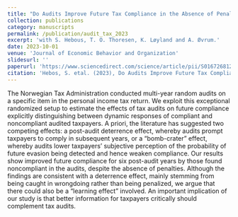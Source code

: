 ```yaml
---
title: "Do Audits Improve Future Tax Compliance in the Absence of Penalties? Evidence from Random Audits in Norway"
collection: publications
category: manuscripts
permalink: /publication/audit_tax_2023
excerpt: 'with S. Hebous, T. O. Thoresen, K. Løyland and A. Øvrum.'
date: 2023-10-01
venue: 'Journal of Economic Behavior and Organization'
slidesurl: ''
paperurl: 'https://www.sciencedirect.com/science/article/pii/S016726812300001X'
citation: 'Hebos, S. etal. (2023), Do Audits Improve Future Tax Compliance in the Absence of Penalties? Evidence from Random Audits in Norway. Journal of Economic Behavior & Organization, 207: 305-326. https://doi.org/10.1016/j.jebo.2023.01.00'
---
```


The Norwegian Tax Administration conducted multi-year random audits on a specific item in the personal income tax return. We exploit this exceptional randomized setup to estimate the effects of tax audits on future compliance explicitly distinguishing between dynamic responses of compliant and noncompliant audited taxpayers. A priori, the literature has suggested two competing effects: a post-audit deterrence effect, whereby audits prompt taxpayers to comply in subsequent years, or a “bomb-crater” effect, whereby audits lower taxpayers’ subjective perception of the probability of future evasion being detected and hence weaken compliance. Our results show improved future compliance for six post-audit years by those found noncompliant in the audits, despite the absence of penalties. Although the findings are consistent with a deterrence effect, mainly stemming from being caught in wrongdoing rather than being penalized, we argue that there could also be a “learning effect” involved. An important implication of our study is that better information for taxpayers critically should complement tax audits.
